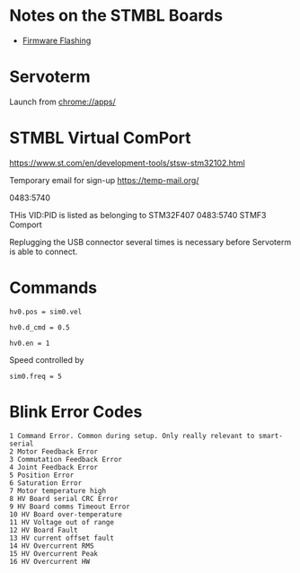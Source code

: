 # Notes on the STMBL Boards
- [Firmware Flashing](firmware-flashing.md)

# Servoterm

Launch from <chrome://apps/>

# STMBL Virtual ComPort

<https://www.st.com/en/development-tools/stsw-stm32102.html>

Temporary email for sign-up https://temp-mail.org/

0483:5740

THis VID:PID is listed as belonging to STM32F407
0483:5740 STMF3 Comport

Replugging the USB connector several times is necessary before Servoterm is able to connect.

# Commands

```
hv0.pos = sim0.vel
```
```
hv0.d_cmd = 0.5
```
```
hv0.en = 1
```

Speed controlled by

```
sim0.freq = 5
```


# Blink Error Codes
```
1 Command Error. Common during setup. Only really relevant to smart-serial
2 Motor Feedback Error
3 Commutation Feedback Error
4 Joint Feedback Error
5 Position Error
6 Saturation Error
7 Motor temperature high
8 HV Board serial CRC Error
9 HV Board comms Timeout Error
10 HV Board over-temperature
11 HV Voltage out of range
12 HV Board Fault
13 HV current offset fault
14 HV Overcurrent RMS
15 HV Overcurrent Peak
16 HV Overcurrent HW
```
